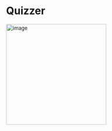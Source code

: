 # Quizzer
<img width="273" alt="image" src="https://user-images.githubusercontent.com/94875998/230131548-7418fd5b-76a2-40a9-a462-4e64f76da5ab.png">
